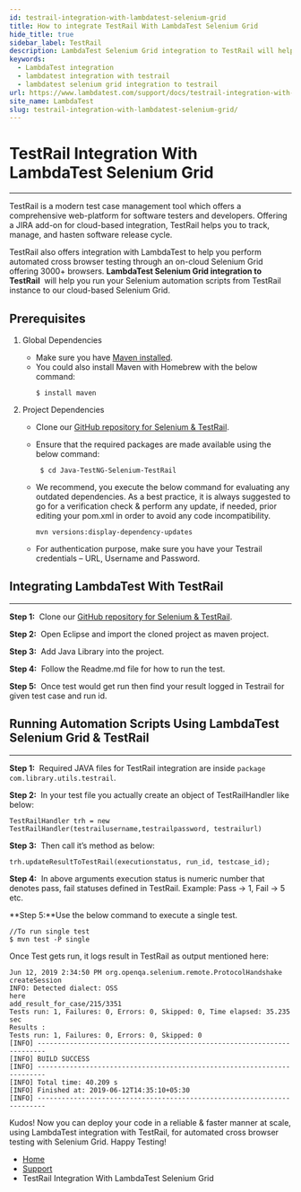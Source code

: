 ```yaml
---
id: testrail-integration-with-lambdatest-selenium-grid
title: How to integrate TestRail With LambdaTest Selenium Grid
hide_title: true
sidebar_label: TestRail
description: LambdaTest Selenium Grid integration to TestRail will help you run your Selenium automation scripts from TestRail instance to our cloud-based Selenium Grid.
keywords:
  - LambdaTest integration
  - lambdatest integration with testrail
  - lambdatest selenium grid integration to testrail
url: https://www.lambdatest.com/support/docs/testrail-integration-with-lambdatest-selenium-grid
site_name: LambdaTest
slug: testrail-integration-with-lambdatest-selenium-grid/
---
```

<script type="application/ld+json"
      dangerouslySetInnerHTML={{ __html: JSON.stringify({
       "@context": "https://schema.org",
        "@type": "BreadcrumbList",
        "itemListElement": [{
          "@type": "ListItem",
          "position": 1,
          "name": "LambdaTest",
          "item": "https://www.lambdatest.com"
        },{
          "@type": "ListItem",
          "position": 2,
          "name": "Support",
          "item": "https://www.lambdatest.com/support/docs/"
        },{
          "@type": "ListItem",
          "position": 3,
          "name": "TestRail Integration",
          "item": "https://www.lambdatest.com/support/docs/testrail-integration-with-lambdatest-selenium-grid/"
        }]
      })
    }}
></script>

# TestRail Integration With LambdaTest Selenium Grid

***
TestRail is a modern test case management tool which offers a comprehensive web-platform for software testers and developers. Offering a JIRA add-on for cloud-based integration, TestRail helps you to track, manage, and hasten software release cycle.

TestRail also offers integration with LambdaTest to help you perform automated cross browser testing through an on-cloud Selenium Grid offering 3000+ browsers. **LambdaTest Selenium Grid integration to TestRail**  will help you run your Selenium automation scripts from TestRail instance to our cloud-based Selenium Grid.

## Prerequisites

1. Global Dependencies   
    * Make sure you have [Maven installed](https://maven.apache.org/install.html).
    * You could also install Maven with Homebrew with the below command:
        ```
        $ install maven
        ```

2. Project Dependencies

    * Clone our [GitHub repository for Selenium & TestRail](https://github.com/LambdaTest/Java-TestNG-Selenium-TestRail).
    * Ensure that the required packages are made available using the below command:
        ```
         $ cd Java-TestNG-Selenium-TestRail
         ```

    * We recommend, you execute the below command for evaluating any outdated dependencies. As a best practice, it is always suggested to go for a verification check & perform any update, if needed, prior editing your pom.xml in order to avoid any code incompatibility.
        ```
        mvn versions:display-dependency-updates
        ```

    * For authentication purpose, make sure you have your Testrail credentials – URL, Username and Password.

## Integrating LambdaTest With TestRail
***
**Step 1:**  Clone our [GitHub repository for Selenium & TestRail](https://github.com/LambdaTest/Java-TestNG-Selenium-TestRail).

**Step 2:**  Open Eclipse and import the cloned project as maven project.

**Step 3:**  Add Java Library into the project.

**Step 4:**  Follow the Readme.md file for how to run the test.

**Step 5:**  Once test would get run then find your result logged in Testrail for given test case and run id.

## Running Automation Scripts Using LambdaTest Selenium Grid & TestRail
***
**Step 1:**  Required JAVA files for TestRail integration are inside `package com.library.utils.testrail`.

**Step 2:**  In your test file you actually create an object of TestRailHandler like below:

```
TestRailHandler trh = new TestRailHandler(testrailusername,testrailpassword, testrailurl)
```

**Step 3:**  Then call it’s method as below:
```
trh.updateResultToTestRail(executionstatus, run_id, testcase_id);
```

**Step 4:**  In above arguments execution status is numeric number that denotes pass, fail statuses defined in TestRail. Example: Pass -> 1, Fail -> 5 etc.

**Step 5:**Use the below command to execute a single test.
```
//To run single test
$ mvn test -P single
```

Once Test gets run, it logs result in TestRail as output mentioned here:

```
Jun 12, 2019 2:34:50 PM org.openqa.selenium.remote.ProtocolHandshake createSession
INFO: Detected dialect: OSS
here
add_result_for_case/215/3351
Tests run: 1, Failures: 0, Errors: 0, Skipped: 0, Time elapsed: 35.235 sec
Results :
Tests run: 1, Failures: 0, Errors: 0, Skipped: 0
[INFO] ------------------------------------------------------------------------
[INFO] BUILD SUCCESS
[INFO] ------------------------------------------------------------------------
[INFO] Total time: 40.209 s
[INFO] Finished at: 2019-06-12T14:35:10+05:30
[INFO] ------------------------------------------------------------------------
```

Kudos! Now you can deploy your code in a reliable & faster manner at scale, using LambdaTest integration with TestRail, for automated cross browser testing with Selenium Grid. Happy Testing!

<nav aria-label="breadcrumbs">
  <ul className="breadcrumbs">
    <li className="breadcrumbs__item">
      <a className="breadcrumbs__link" href="https://www.lambdatest.com">Home</a>
    </li>
    <li className="breadcrumbs__item">
      <a className="breadcrumbs__link" target="_ self" href="https://www.lambdatest.com/support/docs/">Support</a>
    </li>
    <li className="breadcrumbs__item breadcrumbs__item--active">
      <span className="breadcrumbs__link">TestRail Integration With LambdaTest Selenium Grid</span>
    </li>
  </ul>
</nav> 